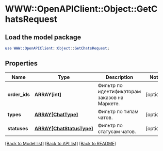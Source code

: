 # WWW::OpenAPIClient::Object::GetChatsRequest

## Load the model package
```perl
use WWW::OpenAPIClient::Object::GetChatsRequest;
```

## Properties
Name | Type | Description | Notes
------------ | ------------- | ------------- | -------------
**order_ids** | **ARRAY[int]** | Фильтр по идентификаторам заказов на Маркете. | [optional] 
**types** | [**ARRAY[ChatType]**](ChatType.md) | Фильтр по типам чатов. | [optional] 
**statuses** | [**ARRAY[ChatStatusType]**](ChatStatusType.md) | Фильтр по статусам чатов. | [optional] 

[[Back to Model list]](../README.md#documentation-for-models) [[Back to API list]](../README.md#documentation-for-api-endpoints) [[Back to README]](../README.md)


